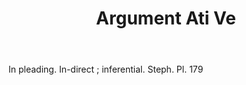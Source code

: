 ---
title: Argument Ati Ve
permalink: "/definitions/argument-ati-ve.html"
body: In pleading. In-direct ; inferential. Steph. Pl. 179
published_at: '2018-07-07'
layout: post
---